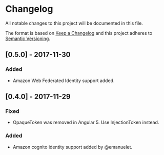 # Changelog
All notable changes to this project will be documented in this file.

The format is based on [Keep a Changelog](http://keepachangelog.com/en/1.0.0/)
and this project adheres to [Semantic Versioning](http://semver.org/spec/v2.0.0.html).

## [0.5.0] - 2017-11-30
### Added
- Amazon Web Federated Identity support added.

## [0.4.0] - 2017-11-29
### Fixed
- OpaqueToken was removed in Angular 5. Use InjectionToken instead.

### Added
- Amazon cognito identity support added by @emanuelet.
